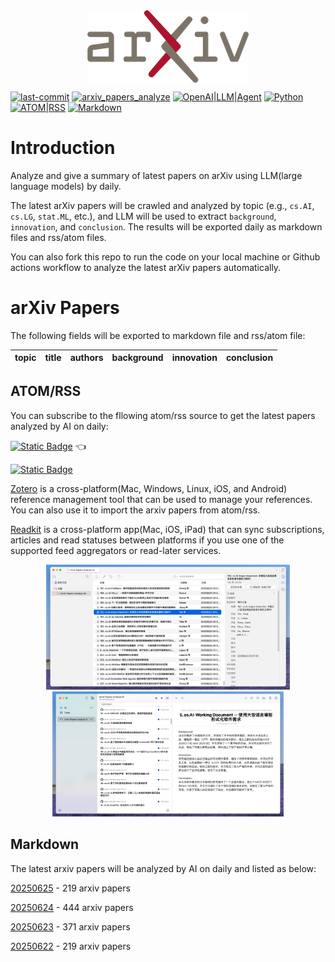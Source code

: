 <div  align="center">    
<img src="static/imgs/arxiv-logo.png" alt="arXiv" align=center />
<br/>
</div>

[![last-commit](https://img.shields.io/github/last-commit/nituchao/latest_arxiv_analyze_ai?logo=github&color=32CD32)](https://github.com/nituchao/latest_arxiv_analyze_ai/)
[![arxiv_papers_analyze](https://github.com/nituchao/latest_arxiv_analyze_ai/actions/workflows/arxiv_papers_analyze.yml/badge.svg?color=32CD32)](https://github.com/nituchao/latest_arxiv_analyze_ai/actions/workflows/arxiv_papers_analyze.yml)
[![OpenAI|LLM|Agent](https://img.shields.io/badge/OpenAI-LLM|Agent-FF00FF)](https://github.com/nituchao/latest_arxiv_analyze_ai/)
[![Python](https://img.shields.io/badge/Python-3.9~3.13-1E90FF)](https://github.com/nituchao/latest_arxiv_analyze_ai/)
[![ATOM|RSS](https://img.shields.io/badge/ATOM%7CRSS-Subscribe-00CED1)](https://nituchao.github.io/latest_arxiv_analyze_ai/arxiv_papers_data/rss.xml)
[![Markdown](https://img.shields.io/badge/Markdown-Static-00BFFF)](https://github.com/nituchao/latest_arxiv_analyze_ai/)


# Introduction
Analyze and give a summary of latest papers on arXiv using LLM(large language models) by daily.

The latest arXiv papers will be crawled and analyzed by topic (e.g., `cs.AI`, `cs.LG`, `stat.ML`, etc.), and LLM will be used to extract `background`, `innovation`, and `conclusion`. The results will be exported daily as markdown files and rss/atom files.

You can also fork this repo to run the code on your local machine or Github actions workflow to analyze the latest arXiv papers automatically.

# arXiv Papers

The following fields will be exported to markdown file and rss/atom file:

<table>
    <thead>
        <tr>
            <th>topic</th>
            <th>title</th>
            <th>authors</th>
            <th>background</th>
            <th>innovation</th>
            <th>conclusion</th>
        </tr>
    </thead>
</table>

## ATOM/RSS
You can subscribe to the fllowing atom/rss source to get the latest papers analyzed by AI on daily:

 [![Static Badge](https://img.shields.io/badge/ATOM-Press_To_Subscribe%20%7C%20Recommended-00CED1)](https://nituchao.github.io/latest_arxiv_analyze_ai/arxiv_papers_data/atom.xml) 👈 

[![Static Badge](https://img.shields.io/badge/RSS-Press_To_Subscribe-00CED1)](https://nituchao.github.io/latest_arxiv_analyze_ai/arxiv_papers_data/rss.xml) 

[Zotero](https://www.zotero.org/) is a cross-platform(Mac, Windows, Linux, iOS, and Android) reference management tool that can be used to manage your references. You can also use it to import the arxiv papers from atom/rss.

[Readkit](https://readkit.app/) is a cross-platform app(Mac, iOS, iPad) that can sync subscriptions, articles and read statuses between platforms if you use one of the supported feed aggregators or read-later services.

<div align="center">
  <img src="static/imgs/zotero-rss-20250625.jpeg" alt="zotero" height="200">
  <img src="static/imgs/readkit-rss-20250625.jpeg" alt="readkit" height="200">
</div>

## Markdown
The latest arxiv papers will be analyzed by AI on daily and listed as below:


[20250625](arxiv_papers_data/arxiv_papers_20250625_analyzed_Chinese.md) - 219 arxiv papers 

[20250624](arxiv_papers_data/arxiv_papers_20250624_analyzed_Chinese.md) - 444 arxiv papers 

[20250623](arxiv_papers_data/arxiv_papers_20250623_analyzed_Chinese.md) - 371 arxiv papers 

[20250622](arxiv_papers_data/arxiv_papers_20250622_analyzed_Chinese.md) - 219 arxiv papers
